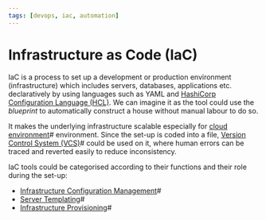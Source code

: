 ```yaml
---
tags: [devops, iac, automation]
---
```


# Infrastructure as Code (IaC)

IaC is a process to set up a development or production environment
(infrastructure) which includes servers, databases, applications etc.
declaratively by using languages such as YAML and [HashiCorp Configuration Language (HCL)](202206061645.md).
We can imagine it as the tool could use the *blueprint* to automatically
construct a house without manual labour to do so.

It makes the underlying infrastructure scalable especially for
[cloud environment](202210012158.md)# environment. Since the set-up is coded
into a file, [Version Control System (VCS)](202208131616.md)# could be used on
it, where human errors can be traced and reverted easily to reduce
inconsistency.

IaC tools could be categorised according to their functions and their role
during the set-up:
- [Infrastructure Configuration Management](202205041217.md)#
- [Server Templating](202206061434.md)#
- [Infrastructure Provisioning](202206061439.md)#
